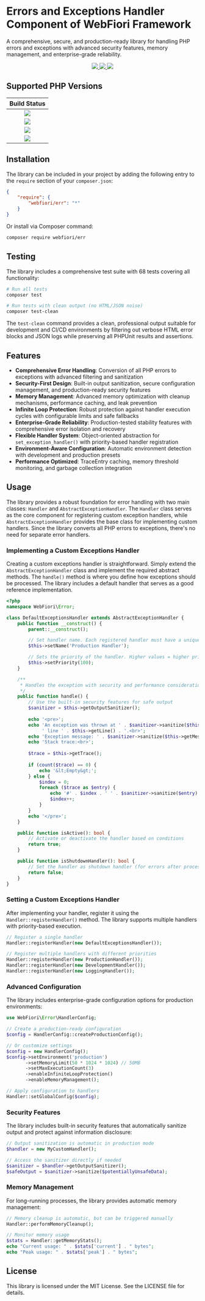 # Errors and Exceptions Handler Component of WebFiori Framework

A comprehensive, secure, and production-ready library for handling PHP errors and exceptions with advanced security features, memory management, and enterprise-grade reliability.

<p align="center">
  <a target="_blank" href="https://github.com/WebFiori/err/actions/workflows/php83.yaml">
    <img src="https://github.com/WebFiori/err/actions/workflows/php83.yaml/badge.svg?branch=main">
  </a>
  <a href="https://sonarcloud.io/dashboard?id=WebFiori_err">
      <img src="https://sonarcloud.io/api/project_badges/measure?project=WebFiori_err&metric=alert_status" />
  </a>
  <a href="https://packagist.org/packages/webfiori/err">
    <img src="https://img.shields.io/packagist/dt/webfiori/err?color=light-green">
  </a>
</p>

## Supported PHP Versions
|                                                                                       Build Status                                                                                       |
|:----------------------------------------------------------------------------------------------------------------------------------------------------------------------------------------:|
| <a target="_blank" href="https://github.com/WebFiori/err/actions/workflows/php81.yaml"><img src="https://github.com/WebFiori/err/actions/workflows/php81.yaml/badge.svg?branch=main"></a>  |
| <a target="_blank" href="https://github.com/WebFiori/err/actions/workflows/php82.yaml"><img src="https://github.com/WebFiori/err/actions/workflows/php82.yaml/badge.svg?branch=main"></a>  |
| <a target="_blank" href="https://github.com/WebFiori/err/actions/workflows/php83.yaml"><img src="https://github.com/WebFiori/err/actions/workflows/php83.yaml/badge.svg?branch=main"></a>  |
| <a target="_blank" href="https://github.com/WebFiori/err/actions/workflows/php84.yaml"><img src="https://github.com/WebFiori/err/actions/workflows/php84.yaml/badge.svg?branch=main"></a>  |

## Installation
The library can be included in your project by adding the following entry to the `require` section of your `composer.json`:

```json
{
    "require": {
        "webfiori/err": "*"
    }
}
```

Or install via Composer command:

```bash
composer require webfiori/err
```

## Testing

The library includes a comprehensive test suite with 68 tests covering all functionality:

```bash
# Run all tests
composer test

# Run tests with clean output (no HTML/JSON noise)
composer test-clean
```

The `test-clean` command provides a clean, professional output suitable for development and CI/CD environments by filtering out verbose HTML error blocks and JSON logs while preserving all PHPUnit results and assertions.

## Features
* **Comprehensive Error Handling**: Conversion of all PHP errors to exceptions with advanced filtering and sanitization
* **Security-First Design**: Built-in output sanitization, secure configuration management, and production-ready security features
* **Memory Management**: Advanced memory optimization with cleanup mechanisms, performance caching, and leak prevention
* **Infinite Loop Protection**: Robust protection against handler execution cycles with configurable limits and safe fallbacks
* **Enterprise-Grade Reliability**: Production-tested stability features with comprehensive error isolation and recovery
* **Flexible Handler System**: Object-oriented abstraction for `set_exception_handler()` with priority-based handler registration
* **Environment-Aware Configuration**: Automatic environment detection with development and production presets
* **Performance Optimized**: TraceEntry caching, memory threshold monitoring, and garbage collection integration

## Usage

The library provides a robust foundation for error handling with two main classes: `Handler` and `AbstractExceptionHandler`. The `Handler` class serves as the core component for registering custom exception handlers, while `AbstractExceptionHandler` provides the base class for implementing custom handlers. Since the library converts all PHP errors to exceptions, there's no need for separate error handlers.

### Implementing a Custom Exceptions Handler

Creating a custom exceptions handler is straightforward. Simply extend the `AbstractExceptionHandler` class and implement the required abstract methods. The `handle()` method is where you define how exceptions should be processed. The library includes a default handler that serves as a good reference implementation.

```php
<?php
namespace WebFiori\Error;

class DefaultExceptionsHandler extends AbstractExceptionHandler {
    public function __construct() {
        parent::__construct();

        // Set handler name. Each registered handler must have a unique name.
        $this->setName('Production Handler');

        // Sets the priority of the handler. Higher values = higher priority.
        $this->setPriority(100);
    }

    /**
     * Handles the exception with security and performance considerations.
     */
    public function handle() {
        // Use the built-in security features for safe output
        $sanitizer = $this->getOutputSanitizer();
        
        echo '<pre>';
        echo 'An exception was thrown at ' . $sanitizer->sanitize($this->getClass()) . 
             ' line ' . $this->getLine() . '.<br>';
        echo 'Exception message: ' . $sanitizer->sanitize($this->getMessage()) . '.<br>';
        echo 'Stack trace:<br>';
        
        $trace = $this->getTrace();
        
        if (count($trace) == 0) {
            echo '&lt;Empty&gt;';
        } else {
            $index = 0;
            foreach ($trace as $entry) {
                echo '#' . $index . ' ' . $sanitizer->sanitize($entry) . '<br>';
                $index++;
            }
        }
        echo '</pre>';
    }

    public function isActive(): bool {
        // Activate or deactivate the handler based on conditions
        return true;
    }

    public function isShutdownHandler(): bool {
        // Set the handler as shutdown handler (for errors after processing)
        return false;
    }
}
```

### Setting a Custom Exceptions Handler

After implementing your handler, register it using the `Handler::registerHandler()` method. The library supports multiple handlers with priority-based execution.

```php
// Register a single handler
Handler::registerHandler(new DefaultExceptionsHandler());

// Register multiple handlers with different priorities
Handler::registerHandler(new ProductionHandler());
Handler::registerHandler(new DevelopmentHandler());
Handler::registerHandler(new LoggingHandler());
```

### Advanced Configuration

The library includes enterprise-grade configuration options for production environments:

```php
use WebFiori\Error\HandlerConfig;

// Create a production-ready configuration
$config = HandlerConfig::createProductionConfig();

// Or customize settings
$config = new HandlerConfig();
$config->setEnvironment('production')
       ->setMemoryLimit(50 * 1024 * 1024) // 50MB
       ->setMaxExecutionCount(3)
       ->enableInfiniteLoopProtection()
       ->enableMemoryManagement();

// Apply configuration to handlers
Handler::setGlobalConfig($config);
```

### Security Features

The library includes built-in security features that automatically sanitize output and protect against information disclosure:

```php
// Output sanitization is automatic in production mode
$handler = new MyCustomHandler();

// Access the sanitizer directly if needed
$sanitizer = $handler->getOutputSanitizer();
$safeOutput = $sanitizer->sanitize($potentiallyUnsafeData);
```

### Memory Management

For long-running processes, the library provides automatic memory management:

```php
// Memory cleanup is automatic, but can be triggered manually
Handler::performMemoryCleanup();

// Monitor memory usage
$stats = Handler::getMemoryStats();
echo "Current usage: " . $stats['current'] . " bytes";
echo "Peak usage: " . $stats['peak'] . " bytes";
```

## License

This library is licensed under the MIT License. See the LICENSE file for details.
